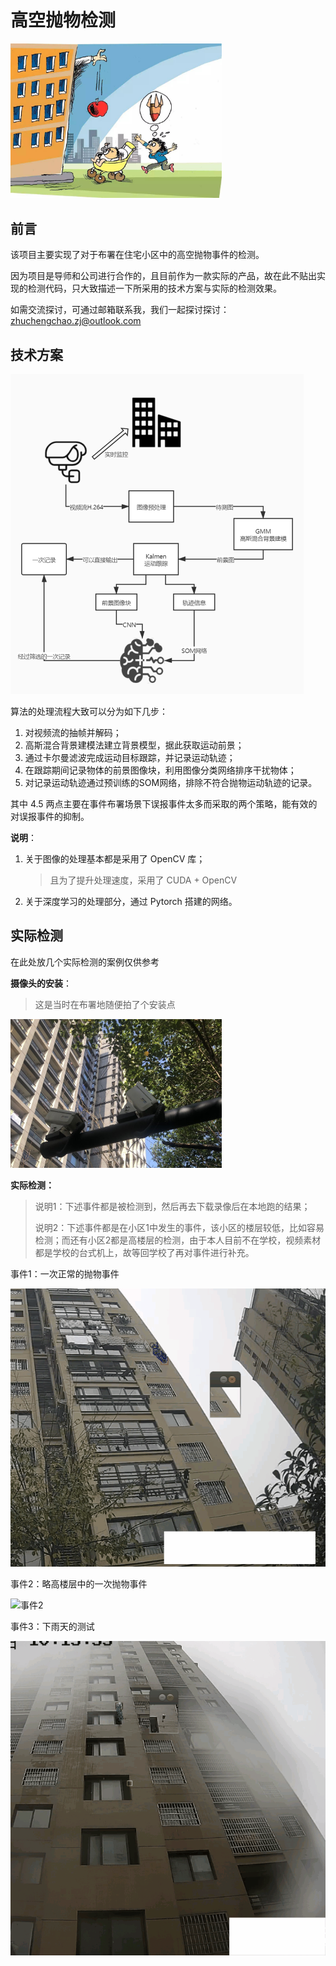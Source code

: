 # 高空抛物检测

<img src="./images/高空抛物.jpeg" alt="高空抛物" style="zoom:33%;" />

## 前言

该项目主要实现了对于布署在住宅小区中的高空抛物事件的检测。

因为项目是导师和公司进行合作的，且目前作为一款实际的产品，故在此不贴出实现的检测代码，只大致描述一下所采用的技术方案与实际的检测效果。

如需交流探讨，可通过邮箱联系我，我们一起探讨探讨：zhuchengchao.zj@outlook.com

## 技术方案

<img src="./images/临时流程图.jpg" alt="临时流程图" style="zoom:50%;" />

算法的处理流程大致可以分为如下几步：

1. 对视频流的抽帧并解码；
2. 高斯混合背景建模法建立背景模型，据此获取运动前景；
3. 通过卡尔曼滤波完成运动目标跟踪，并记录运动轨迹；
4. 在跟踪期间记录物体的前景图像块，利用图像分类网络排序干扰物体；
5. 对记录运动轨迹通过预训练的SOM网络，排除不符合抛物运动轨迹的记录。

其中 4.5 两点主要在事件布署场景下误报事件太多而采取的两个策略，能有效的对误报事件的抑制。

**说明**：

1. 关于图像的处理基本都是采用了 OpenCV  库；

   > 且为了提升处理速度，采用了 CUDA + OpenCV

2. 关于深度学习的处理部分，通过 Pytorch 搭建的网络。

## 实际检测

在此处放几个实际检测的案例仅供参考

**摄像头的安装**：

> 这是当时在布署地随便拍了个安装点

<img src="./images/摄像头安装.jpg" alt="摄像头安装" style="zoom:33%;" />

**实际检测：**

> 说明1：下述事件都是被检测到，然后再去下载录像后在本地跑的结果；
>
> 说明2：下述事件都是在小区1中发生的事件，该小区的楼层较低，比如容易检测；而还有小区2都是高楼层的检测，由于本人目前不在学校，视频素材都是学校的台式机上，故等回学校了再对事件进行补充。

事件1：一次正常的抛物事件

![事件1](./images/事件1.gif)

事件2：略高楼层中的一次抛物事件

![事件2](./images/事件2.gif)

事件3：下雨天的测试

![事件3](./images/事件3.gif)